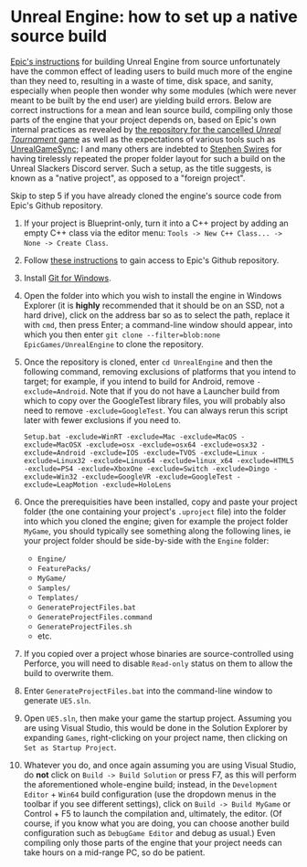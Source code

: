 # Unreal Engine: how to set up a native source build

[Epic's instructions](https://docs.unrealengine.com/5.2/en-US/building-unreal-engine-from-source/) for building Unreal Engine from source unfortunately have the common effect of leading users to build much more of the engine than they need to, resulting in a waste of time, disk space, and sanity, especially when people then wonder why some modules (which were never meant to be built by the end user) are yielding build errors. Below are correct instructions for a mean and lean source build, compiling only those parts of the engine that your project depends on, based on Epic's own internal practices as revealed by [the repository for the cancelled _Unreal Tournament_ game](https://github.com/EpicGames/UnrealTournament) as well as the expectations of various tools such as [UnrealGameSync](https://docs.unrealengine.com/4.26/en-US/ProductionPipelines/DeployingTheEngine/UnrealGameSync/); I and many others are indebted to [Stephen Swires](https://swires.me/) for having tirelessly repeated the proper folder layout for such a build on the Unreal Slackers Discord server. Such a setup, as the title suggests, is known as a "native project", as opposed to a "foreign project".

Skip to step 5 if you have already cloned the engine's source code from Epic's Github repository.

1. If your project is Blueprint-only, turn it into a C++ project by adding an empty C++ class via the editor menu: `Tools -> New C++ Class... -> None -> Create Class`.

2. Follow [these instructions](https://www.unrealengine.com/en-US/ue-on-github) to gain access to Epic's Github repository.

3. Install [Git for Windows](https://gitforwindows.org/).

4. Open the folder into which you wish to install the engine in Windows Explorer (it is **highly** recommended that it should be on an SSD, not a hard drive), click on the address bar so as to select the path, replace it with `cmd`, then press Enter; a command-line window should appear, into which you then enter `git clone --filter=blob:none EpicGames/UnrealEngine` to clone the repository.

5. Once the repository is cloned, enter `cd UnrealEngine` and then the following command, removing exclusions of platforms that you intend to target; for example, if you intend to build for Android, remove `-exclude=Android`. Note that if you do not have a Launcher build from which to copy over the GoogleTest library files, you will probably also need to remove `-exclude=GoogleTest`. You can always rerun this script later with fewer exclusions if you need to.

	`Setup.bat -exclude=WinRT -exclude=Mac -exclude=MacOS -exclude=MacOSX -exclude=osx -exclude=osx64 -exclude=osx32 -exclude=Android -exclude=IOS -exclude=TVOS -exclude=Linux -exclude=Linux32 -exclude=Linux64 -exclude=linux_x64 -exclude=HTML5 -exclude=PS4 -exclude=XboxOne -exclude=Switch -exclude=Dingo -exclude=Win32 -exclude=GoogleVR -exclude=GoogleTest -exclude=LeapMotion -exclude=HoloLens`

6. Once the prerequisities have been installed, copy and paste your project folder (the one containing your project's `.uproject` file) into the folder into which you cloned the engine; given for example the project folder `MyGame`, you should typically see something along the following lines, ie your project folder should be side-by-side with the `Engine` folder:

	- `Engine/`
	- `FeaturePacks/`
	- `MyGame/`
	- `Samples/`
	- `Templates/`
	- `GenerateProjectFiles.bat`
	- `GenerateProjectFiles.command`
	- `GenerateProjectFiles.sh`
	- etc.
	
7. If you copied over a project whose binaries are source-controlled using Perforce, you will need to disable `Read-only` status on them to allow the build to overwrite them.

8. Enter `GenerateProjectFiles.bat` into the command-line window to generate `UE5.sln`.

9. Open `UE5.sln`, then make your game the startup project. Assuming you are using Visual Studio, this would be done in the Solution Explorer by expanding `Games`, right-clicking on your project name, then clicking on `Set as Startup Project`.

10. Whatever you do, and once again assuming you are using Visual Studio, do **not** click on `Build -> Build Solution` or press F7, as this will perform the aforementioned whole-engine build; instead, in the `Development Editor` + `Win64` build configuration (use the dropdown menus in the toolbar if you see different settings), click on `Build -> Build MyGame` or Control + F5 to launch the compilation and, ultimately, the editor. (Of course, if you know what you are doing, you can choose another build configuration such as `DebugGame Editor` and debug as usual.) Even compiling only those parts of the engine that your project needs can take hours on a mid-range PC, so do be patient.

